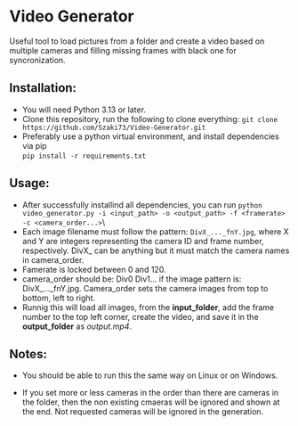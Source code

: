 # Video Generator
Useful tool to load pictures from a folder and create a video based on multiple cameras and filling missing frames with black one for syncronization.

## Installation:
- You will need Python 3.13 or later.
- Clone this repository, run the following to clone everything: `git clone https://github.com/Szaki73/Video-Generator.git`
- Preferably use a python virtual environment, and install dependencies via pip\
  `pip install -r requirements.txt`

## Usage:

- After successfully installind all dependencies, you can run `python video_generator.py -i <input_path> -o <output_path> -f <framerate> -c <camera_order...>`\
- Each image filename must follow the pattern: `DivX_..._fnY.jpg`, where X and Y are integers representing the camera ID and frame number, respectively. DivX_ can be anything but it must match the camera names in camera_order.
- Famerate is locked between 0 and 120.
- camera_order should be: Div0 Div1... if the image pattern is: DivX_..._fnY.jpg.
  Camera_order sets the camera images from top to bottom, left to right.
- Runnig this will load all images, from the **input_folder**, add the frame number to the top left corner, create the video, and save it in the **output_folder** as *output.mp4*.

## Notes:

- You should be able to run this the same way on Linux or on Windows.

- If you set more or less cameras in the order than there are cameras in the folder, then the non existing cmaeras will be ignored and shown at the end. Not requested cameras will be ignored in the generation.
